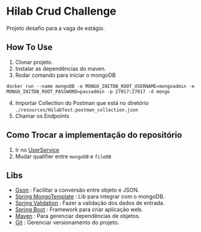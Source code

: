# Hilab Crud Challenge

Projeto desafio para a vaga de estágio.

## How To Use

1. Clonar projeto.
2. Instalar as dependências do maven.
3. Rodar comando para iniciar o mongoDB


``` docker 
docker run --name mongoDB -e MONGO_INITDB_ROOT_USERNAME=mongoadmin -e MONGO_INITDB_ROOT_PASSWORD=passadmin -p 27017:27017 -d mongo
```

4. Importar Collection do Postman que está no diretório `./resources/HilabTest.postman_collection.json`
5. Chamar os Endpoints

## Como Trocar a implementação do repositório

1. Ir no [UserService](./src/main/java/com/hilab/hilabcrud/service/UserService.java)
2. Mudar qualifier entre `mongoDB` e `fileDB`


## Libs

- [Gson](https://github.com/google/gson) : Facilitar a conversão entre objeto e JSON.
- [Spring MongoTemplate](https://docs.spring.io/spring-data/mongodb/docs/current/api/org/springframework/data/mongodb/core/MongoTemplate.html) : Lib para integrar com o mongoDB.
- [Spring Validation](https://spring.io/guides/gs/validating-form-input/) : Fazer a validação dos dados de entrada.
- [Spring Boot](https://spring.io/projects/spring-boot) : Framework para criar aplicação web.
- [Maven](https://maven.apache.org/) : Para gerenciar dependências de objetos.
- [Git](https://git-scm.com/) : Gerenciar versionamento do projeto.